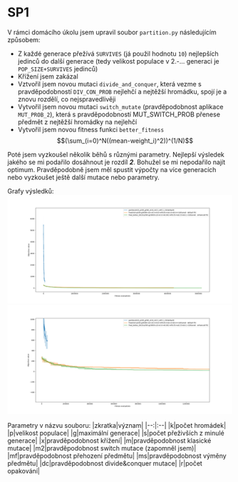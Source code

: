 # SP1
V rámci domácího úkolu jsem upravil soubor `partition.py` následujícím způsobem:

 - Z každé generace přežívá `SURVIVES` (já použil hodnotu `10`) nejlepších jedinců do další generace (tedy velikost populace v 2.-... generaci je `POP_SIZE+SURVIVES` jedinců)
 - Křížení jsem zakázal
 - Vztvořil jsem novou mutaci `divide_and_conquer`, která vezme s pravděpodobností `DIV_CON_PROB` nejlehčí a nejtěžší hromádku, spojí je a znovu rozdělí, co nejspravedlivěji
 - Vytvořil jsem novou mutaci `switch_mutate` (pravděpodobnost aplikace `MUT_PROB_2`), která s pravděpodobností MUT_SWITCH_PROB přenese předmět z nejtěžší hromádky na nejlehčí
 - Vytvořil jsem novou fitness funkci `better_fitness`
$$(\sum_(i=0)^N((mean-weight_i)^2))^(1/N)$$

Poté jsem vyzkoušel několik běhů s různými parametry. Nejlepší výsledek jakého se mi podařilo dosáhnout je rozdíl **_2_**. Bohužel se mi nepodařilo najít optimum. Pravděpodobně jsem měl spustit výpočty na více generacích nebo vyzkoušet ještě další mutace nebo parametry.

Grafy výsledků:
<img src="./Figure_1.png"/>
<img src="./Figure_2.png"/>

Parametry v názvu souboru:
|zkratka|význam|
|--:|:--|
|k|počet hromádek|
|p|velikost populace|
|g|maximální generace|
|s|počet přeživších z minulé generace|
|x|pravděpodobnost křížení|
|m|pravděpodobnost klasické mutace|
|m2|pravděpodobnost switch mutace (zapomněl jsem)|
|mf|pravděpodobnost přehození předmětu|
|ms|pravděpodobnost výměny předmětu|
|dc|pravděpodobnost divide&conquer mutace|
|r|počet opakování|